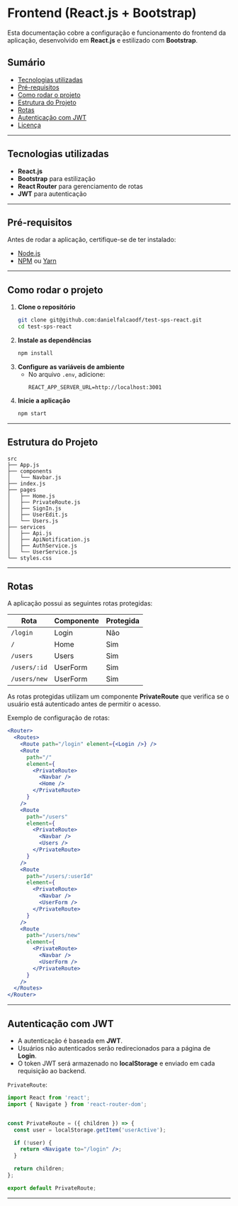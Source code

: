 # Frontend (React.js + Bootstrap)

Esta documentação cobre a configuração e funcionamento do frontend da aplicação, desenvolvido em **React.js** e estilizado com **Bootstrap**.

## Sumário

- [Tecnologias utilizadas](#tecnologias-utilizadas)
- [Pré-requisitos](#pré-requisitos)
- [Como rodar o projeto](#como-rodar-o-projeto)
- [Estrutura do Projeto](#estrutura-do-projeto)
- [Rotas](#rotas)
- [Autenticação com JWT](#autenticação-com-jwt)
- [Licença](#licença)

---

## Tecnologias utilizadas

- **React.js**
- **Bootstrap** para estilização
- **React Router** para gerenciamento de rotas
- **JWT** para autenticação

---

## Pré-requisitos

Antes de rodar a aplicação, certifique-se de ter instalado:

- [Node.js](https://nodejs.org/)
- [NPM](https://www.npmjs.com/) ou [Yarn](https://yarnpkg.com/)

---

## Como rodar o projeto

1. **Clone o repositório**
   ```sh
   git clone git@github.com:danielfalcaodf/test-sps-react.git
   cd test-sps-react
   ```
2. **Instale as dependências**
   ```sh
   npm install
   ```
3. **Configure as variáveis de ambiente**
   - No arquivo `.env`, adicione:
     ```
     REACT_APP_SERVER_URL=http://localhost:3001
     ```
4. **Inicie a aplicação**
   ```sh
   npm start
   ```

---

## Estrutura do Projeto

```
src
├── App.js
├── components
│   └── Navbar.js
├── index.js
├── pages
│   ├── Home.js
│   ├── PrivateRoute.js
│   ├── SignIn.js
│   ├── UserEdit.js
│   └── Users.js
├── services
│   ├── Api.js
│   ├── ApiNotification.js
│   ├── AuthService.js
│   └── UserService.js
└── styles.css
```

---

## Rotas

A aplicação possui as seguintes rotas protegidas:

| Rota           | Componente  | Protegida |
|---------------|------------|-----------|
| `/login`      | Login      | Não       |
| `/`           | Home       | Sim       |
| `/users`      | Users      | Sim       |
| `/users/:id`  | UserForm   | Sim       |
| `/users/new`  | UserForm   | Sim       |

As rotas protegidas utilizam um componente **PrivateRoute** que verifica se o usuário está autenticado antes de permitir o acesso.

Exemplo de configuração de rotas:

```jsx
<Router>
  <Routes>
    <Route path="/login" element={<Login />} />
    <Route
      path="/"
      element={
        <PrivateRoute>
          <Navbar />
          <Home />
        </PrivateRoute>
      }
    />
    <Route
      path="/users"
      element={
        <PrivateRoute>
          <Navbar />
          <Users />
        </PrivateRoute>
      }
    />
    <Route
      path="/users/:userId"
      element={
        <PrivateRoute>
          <Navbar />
          <UserForm />
        </PrivateRoute>
      }
    />
    <Route
      path="/users/new"
      element={
        <PrivateRoute>
          <Navbar />
          <UserForm />
        </PrivateRoute>
      }
    />
  </Routes>
</Router>
```

---

## Autenticação com JWT

- A autenticação é baseada em **JWT**.
- Usuários não autenticados serão redirecionados para a página de **Login**.
- O token JWT será armazenado no **localStorage** e enviado em cada requisição ao backend.

`PrivateRoute`:

```jsx
import React from 'react';
import { Navigate } from 'react-router-dom';


const PrivateRoute = ({ children }) => {
  const user = localStorage.getItem('userActive');

  if (!user) {
    return <Navigate to="/login" />;
  }

  return children;
};

export default PrivateRoute;

```

---
